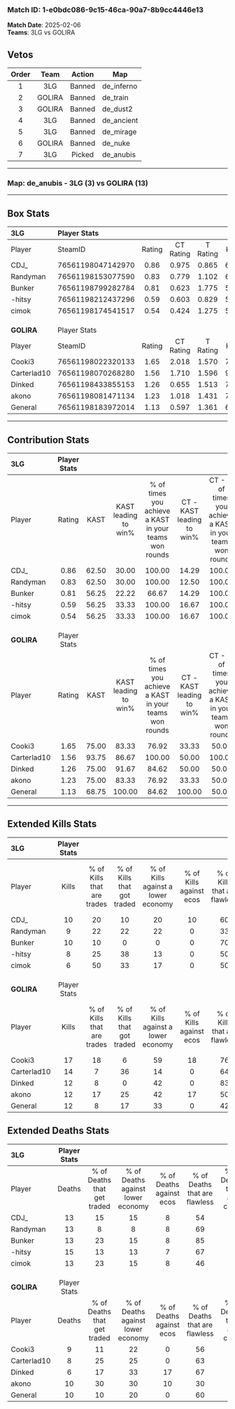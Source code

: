 ### Match ID: 1-e0bdc086-9c15-46ca-90a7-8b9cc4446e13  
**Match Date**: 2025-02-06  
**Teams**: 3LG vs GOLIRA  

## Vetos  

| Order | Team | Action | Map |
| :---: | :--: | :----: | --- |
| 1 | 3LG | Banned | de_inferno |
| 2 | GOLIRA | Banned | de_train |
| 3 | GOLIRA | Banned | de_dust2 |
| 4 | 3LG | Banned | de_ancient |
| 5 | 3LG | Banned | de_mirage |
| 6 | GOLIRA | Banned | de_nuke |
| 7 | 3LG | Picked | de_anubis |

---  

### **Map**: de_anubis - 3LG (3) vs GOLIRA (13)  
---  

## Box Stats  

| **3LG**     | Player Stats      |        |           |          |       |       |       |         |        |      |     |
| :- | :- | :-: | :-: | :-: | :-: | :-: | :-: | :-: | :-: | :-: | :-: |
| Player      | SteamID           | Rating | CT Rating | T Rating | KAST  |  ADR  | Kills | Assists | Deaths | K/D  | HS% |
| CDJ_        | 76561198047142970 |  0.86  |   0.975   |  0.865   | 62.50 | 71.9  |  10   |    1    |   13   | 0.77 | 60  |
| Randyman    | 76561198153077590 |  0.83  |   0.779   |  1.102   | 62.50 | 72.1  |   9   |    4    |   13   | 0.69 | 22  |
| Bunker      | 76561198799282784 |  0.81  |   0.623   |  1.775   | 56.25 | 68.4  |  10   |    2    |   13   | 0.77 | 50  |
| -hitsy      | 76561198212437296 |  0.59  |   0.603   |  0.829   | 56.25 | 54.4  |   8   |    2    |   15   | 0.53 | 25  |
| cimok       | 76561198174541517 |  0.54  |   0.424   |  1.275   | 56.25 | 48.4  |   6   |    3    |   13   | 0.46 | 66  |
|             |                   |        |           |          |       |       |       |         |        |      |     |
|             |                   |        |           |          |       |       |       |         |        |      |     |
|             |                   |        |           |          |       |       |       |         |        |      |     |
| **GOLIRA**  | Player Stats      |        |           |          |       |       |       |         |        |      |     |
| Player      | SteamID           | Rating | CT Rating | T Rating | KAST  |  ADR  | Kills | Assists | Deaths | K/D  | HS% |
| Cooki3      | 76561198022320133 |  1.65  |   2.018   |  1.570   | 75.00 | 119.8 |  17   |    6    |   9    | 1.89 | 64  |
| Carterlad10 | 76561198070268280 |  1.56  |   1.710   |  1.596   | 93.75 | 92.3  |  14   |    4    |   8    | 1.75 | 57  |
| Dinked      | 76561198433855153 |  1.26  |   0.655   |  1.513   | 75.00 | 60.6  |  12   |    2    |   6    | 2.00 | 41  |
| akono       | 76561198081471134 |  1.23  |   1.018   |  1.431   | 75.00 | 83.3  |  12   |    6    |   10   | 1.20 | 50  |
| General     | 76561198183972014 |  1.13  |   0.597   |  1.361   | 68.75 | 77.9  |  12   |    1    |   10   | 1.20 | 75  |
---  

## Contribution Stats  

| **3LG**     | Player Stats |       |                      |                                                        |                           |                                                             |                          |                                                            |
| :- | :-: | :-: | :-: | :-: | :-: | :-: | :-: | :-: |
| Player      |    Rating    | KAST  | KAST leading to win% | % of times you achieve a KAST in your teams won rounds | CT - KAST leading to win% | CT - % of times you achieve a KAST in your teams won rounds | T - KAST leading to win% | T - % of times you achieve a KAST in your teams won rounds |
| CDJ_        |     0.86     | 62.50 |        30.00         |                         100.00                         |           14.29           |                           100.00                            |          66.67           |                           100.00                           |
| Randyman    |     0.83     | 62.50 |        30.00         |                         100.00                         |           12.50           |                           100.00                            |          100.00          |                           100.00                           |
| Bunker      |     0.81     | 56.25 |        22.22         |                         66.67                          |           14.29           |                           100.00                            |          50.00           |                           50.00                            |
| -hitsy      |     0.59     | 56.25 |        33.33         |                         100.00                         |           16.67           |                           100.00                            |          66.67           |                           100.00                           |
| cimok       |     0.54     | 56.25 |        33.33         |                         100.00                         |           16.67           |                           100.00                            |          66.67           |                           100.00                           |
|             |              |       |                      |                                                        |                           |                                                             |                          |                                                            |
|             |              |       |                      |                                                        |                           |                                                             |                          |                                                            |
|             |              |       |                      |                                                        |                           |                                                             |                          |                                                            |
| **GOLIRA**  | Player Stats |       |                      |                                                        |                           |                                                             |                          |                                                            |
| Player      |    Rating    | KAST  | KAST leading to win% | % of times you achieve a KAST in your teams won rounds | CT - KAST leading to win% | CT - % of times you achieve a KAST in your teams won rounds | T - KAST leading to win% | T - % of times you achieve a KAST in your teams won rounds |
| Cooki3      |     1.65     | 75.00 |        83.33         |                         76.92                          |           33.33           |                            50.00                            |          100.00          |                           81.82                            |
| Carterlad10 |     1.56     | 93.75 |        86.67         |                         100.00                         |           50.00           |                           100.00                            |          100.00          |                           100.00                           |
| Dinked      |     1.26     | 75.00 |        91.67         |                         84.62                          |           50.00           |                            50.00                            |          100.00          |                           90.91                            |
| akono       |     1.23     | 75.00 |        83.33         |                         76.92                          |           33.33           |                            50.00                            |          100.00          |                           81.82                            |
| General     |     1.13     | 68.75 |        100.00        |                         84.62                          |          100.00           |                            50.00                            |          100.00          |                           90.91                            |
---  

## Extended Kills Stats  

| **3LG**     | Player Stats |                            |                            |                                    |                         |                              |                                 |                                       |                    |           |
| :- | :-: | :-: | :-: | :-: | :-: | :-: | :-: | :-: | :-: | :-: |
| Player      |    Kills     | % of Kills that are trades | % of Kills that got traded | % of Kills against a lower economy | % of Kills against ecos | % of Kills that are flawless | % of Kills that are close duels | % of Kills that are assisted by flash | Pistol Round Kills | AWP Kills |
| CDJ_        |      10      |             20             |             10             |                 20                 |           10            |              60              |                0                |                   0                   |         0          |     0     |
| Randyman    |      9       |             22             |             22             |                 22                 |            0            |              33              |               11                |                   0                   |         0          |     1     |
| Bunker      |      10      |             10             |             0              |                 0                  |            0            |              70              |                0                |                   0                   |         2          |     3     |
| -hitsy      |      8       |             25             |             38             |                 13                 |            0            |              50              |               13                |                   0                   |         4          |     0     |
| cimok       |      6       |             50             |             33             |                 17                 |            0            |              50              |               17                |                   0                   |         0          |     2     |
|             |              |                            |                            |                                    |                         |                              |                                 |                                       |                    |           |
|             |              |                            |                            |                                    |                         |                              |                                 |                                       |                    |           |
|             |              |                            |                            |                                    |                         |                              |                                 |                                       |                    |           |
| **GOLIRA**  | Player Stats |                            |                            |                                    |                         |                              |                                 |                                       |                    |           |
| Player      |    Kills     | % of Kills that are trades | % of Kills that got traded | % of Kills against a lower economy | % of Kills against ecos | % of Kills that are flawless | % of Kills that are close duels | % of Kills that are assisted by flash | Pistol Round Kills | AWP Kills |
| Cooki3      |      17      |             18             |             6              |                 59                 |           18            |              76              |                6                |                   6                   |         0          |     1     |
| Carterlad10 |      14      |             7              |             36             |                 14                 |            0            |              64              |                7                |                   0                   |         0          |     3     |
| Dinked      |      12      |             8              |             0              |                 42                 |            0            |              83              |                0                |                   0                   |         2          |     0     |
| akono       |      12      |             17             |             25             |                 42                 |           17            |              50              |               17                |                   0                   |         0          |     1     |
| General     |      12      |             8              |             17             |                 33                 |            0            |              42              |                8                |                   0                   |         0          |     4     |
## Extended Deaths Stats  

| **3LG**     | Player Stats |                             |                                   |                          |                               |                            |                           |               |
| :- | :-: | :-: | :-: | :-: | :-: | :-: | :-: | :-: |
| Player      |    Deaths    | % of Deaths that get traded | % of Deaths against lower economy | % of Deaths against ecos | % of Deaths that are flawless | % of Deaths that are close | % of Deaths while blinded | Deaths to AWP |
| CDJ_        |      13      |             15              |                15                 |            8             |              54               |             8              |             0             |       1       |
| Randyman    |      13      |              8              |                 8                 |            8             |              69               |             8              |             0             |       0       |
| Bunker      |      13      |             23              |                15                 |            8             |              85               |             8              |             8             |       0       |
| -hitsy      |      15      |             13              |                13                 |            7             |              67               |             0              |             0             |       1       |
| cimok       |      13      |             23              |                15                 |            8             |              46               |             15             |             0             |       0       |
|             |              |                             |                                   |                          |                               |                            |                           |               |
|             |              |                             |                                   |                          |                               |                            |                           |               |
|             |              |                             |                                   |                          |                               |                            |                           |               |
| **GOLIRA**  | Player Stats |                             |                                   |                          |                               |                            |                           |               |
| Player      |    Deaths    | % of Deaths that get traded | % of Deaths against lower economy | % of Deaths against ecos | % of Deaths that are flawless | % of Deaths that are close | % of Deaths while blinded | Deaths to AWP |
| Cooki3      |      9       |             11              |                22                 |            0             |              56               |             0              |             0             |       3       |
| Carterlad10 |      8       |             25              |                25                 |            0             |              63               |             0              |             0             |       1       |
| Dinked      |      6       |             17              |                33                 |            17            |              67               |             17             |             0             |       1       |
| akono       |      10      |             30              |                30                 |            10            |              30               |             20             |             0             |       1       |
| General     |      10      |             10              |                20                 |            0             |              60               |             0              |             0             |       0       |
